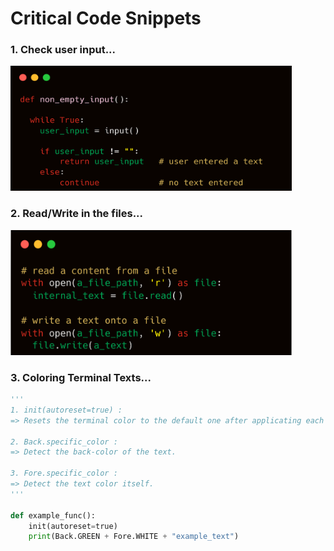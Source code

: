 # Critical Code Snippets

### 1. Check user input...

<img src="Images\1. check user input.png" style="margin:0; width:450px; height:200px; background-color:red">



### 2. Read/Write in the files...

<img src="Images\2. file handling.png" style="margin:0; width:450px; height:200px; background-color:red">



### 3. Coloring Terminal Texts...

```python
'''
1. init(autoreset=true) :
=> Resets the terminal color to the default one after applicating each coloring process, (writing this line at begginning of the function make you don't have to manually reset it after each print statement).

2. Back.specific_color :
=> Detect the back-color of the text.

3. Fore.specific_color : 
=> Detect the text color itself.
'''

def example_func():
    init(autoreset=true)
    print(Back.GREEN + Fore.WHITE + "example_text")
```

